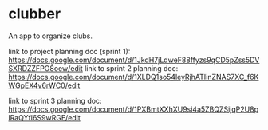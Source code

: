 # clubber
 An app to organize clubs.

link to project planning doc (sprint 1): https://docs.google.com/document/d/1JkdH7jLdweF88ffyzs9qCD5pZss5DVSXRDZZFPO8oew/edit 
link to sprint 2 planning doc: https://docs.google.com/document/d/1XLDQ1so54leyRjhATIinZNAS7XC_f6KWGpEX4v6rWC0/edit 

link to sprint 3 planning doc: https://docs.google.com/document/d/1PXBmtXXhXU9si4a5ZBQZSijqP2U8plRaQYfI6S9wRGE/edit
